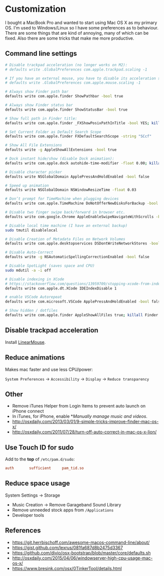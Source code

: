 # Customization

I bought a MacBook Pro and wanted to start using Mac OS X as my primary OS. I'm used to Windows/Linux so I have some preferences as to behaviour. There are some things that are kind of annoying, many of which can be fixed. Also there are some tricks that make me more productive.

## Command line settings

```bash
# Disable trackpad acceleration (no longer works on M2):
# defaults write .GlobalPreferences com.apple.trackpad.scaling -1

# If you have an external mouse, you have to disable its acceleration separately (no longer works on M2):
# defaults write .GlobalPreferences com.apple.mouse.scaling -1

# Always show Finder path bar
defaults write com.apple.finder ShowPathbar -bool true

# Always show Finder status bar
defaults write com.apple.finder ShowStatusBar -bool true

# Show full path in Finder title:
defaults write com.apple.finder _FXShowPosixPathInTitle -bool YES; killall Finder

# Set Current Folder as Default Search Scope
defaults write com.apple.finder FXDefaultSearchScope -string "SCcf"

# Show All File Extensions
defaults write -g AppleShowAllExtensions -bool true

# Dock instant hide/show (disable Dock animation):
defaults write com.apple.dock autohide-time-modifier -float 0.00; killall Dock

# Disable character picker
defaults write NSGlobalDomain ApplePressAndHoldEnabled -bool false

# Speed up animation
defaults write NSGlobalDomain NSWindowResizeTime -float 0.03

# Don’t prompt for TimeMachine when plugging devices
defaults write com.apple.TimeMachine DoNotOfferNewDisksForBackup -bool true

# Disable two finger swipe back/forward in browser etc.
defaults write com.google.Chrome AppleEnableSwipeNavigateWithScrolls -bool FALSE

# Disable local time machine (I have an external backup)
sudo tmutil disablelocal

# Disable Creation of Metadata Files on Network Volumes
defaults write com.apple.desktopservices DSDontWriteNetworkStores -bool true

# Disable Auto-Correct
defaults write -g NSAutomaticSpellingCorrectionEnabled -bool false

# Disable SpotLight (saves space and CPU)
sudo mdutil -a -i off

# Disable indexing in XCode
# https://stackoverflow.com/questions/13959709/stopping-xcode-from-indexing
defaults write com.apple.dt.XCode IDEIndexDisable 1

# enable VSCode Autorepeat
defaults write com.microsoft.VSCode ApplePressAndHoldEnabled -bool false

# Show hidden / dotfiles
defaults write com.apple.finder AppleShowAllFiles true; killall Finder 
```

## Disable trackpad acceleration

Install [LinearMouse](https://github.com/linearmouse/linearmouse).

## Reduce animations

Makes mac faster and use less CPU/power:

`System Preferences` -> `Accessibility` -> `Display` -> `Reduce transparency`

## Other

* Remove iTunes Helper from Login Items to prevent auto launch on iPhone connect
* In iTunes, for iPhone, enable **Manually manage music and videos*.
* http://osxdaily.com/2013/03/01/9-simple-tricks-improve-finder-mac-os-x/
* http://osxdaily.com/2011/07/28/turn-off-auto-correct-in-mac-os-x-lion/

## Use Touch ID for sudo

Add to the **top** of `/etc/pam.d/sudo`:

```conf
auth       sufficient     pam_tid.so
```

## Reduce space usage

System Settings -> Storage
- Music Creation -> Remove Garageband Sound Library
- Remove unneeded stock apps from `/Applications`
- Developer tools

## References

- https://git.herrbischoff.com/awesome-macos-command-line/about/
- https://gist.github.com/lexrus/081fa687d8b2475d3367
- https://github.com/divio/osx-bootstrap/blob/master/core/defaults.sh
- http://osxdaily.com/2015/04/06/windowserver-high-cpu-usage-mac-os-x/
- https://www.bresink.com/osx/0TinkerTool/details.html